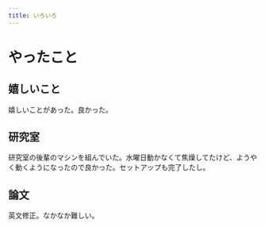 ```yaml
---
title: いろいろ
---
```


# やったこと

## 嬉しいこと

嬉しいことがあった。良かった。

## 研究室

研究室の後輩のマシンを組んでいた。水曜日動かなくて焦燥してたけど、ようやく動くようになったので良かった。セットアップも完了したし。

## 論文

英文修正。なかなか難しい。